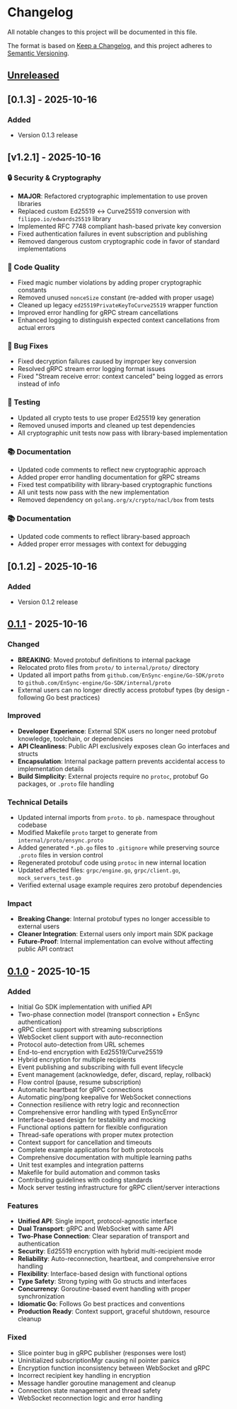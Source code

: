 # Changelog

All notable changes to this project will be documented in this file.

The format is based on [Keep a Changelog](https://keepachangelog.com/en/1.0.0/),
and this project adheres to [Semantic Versioning](https://semver.org/spec/v2.0.0.html).

## [Unreleased]

## [0.1.3] - 2025-10-16

### Added
- Version 0.1.3 release


## [v1.2.1] - 2025-10-16

### 🔒 Security & Cryptography
- **MAJOR**: Refactored cryptographic implementation to use proven libraries
- Replaced custom Ed25519 ↔ Curve25519 conversion with `filippo.io/edwards25519` library
- Implemented RFC 7748 compliant hash-based private key conversion
- Fixed authentication failures in event subscription and publishing
- Removed dangerous custom cryptographic code in favor of standard implementations

### 🧹 Code Quality
- Fixed magic number violations by adding proper cryptographic constants
- Removed unused `nonceSize` constant (re-added with proper usage)
- Cleaned up legacy `ed25519PrivateKeyToCurve25519` wrapper function
- Improved error handling for gRPC stream cancellations
- Enhanced logging to distinguish expected context cancellations from actual errors

### 🐛 Bug Fixes
- Fixed decryption failures caused by improper key conversion
- Resolved gRPC stream error logging format issues
- Fixed "Stream receive error: context canceled" being logged as errors instead of info

### 🧪 Testing
- Updated all crypto tests to use proper Ed25519 key generation
- Removed unused imports and cleaned up test dependencies
- All cryptographic unit tests now pass with library-based implementation

### 📚 Documentation
- Updated code comments to reflect new cryptographic approach
- Added proper error handling documentation for gRPC streams
- Fixed test compatibility with library-based cryptographic functions
- All unit tests now pass with the new implementation
- Removed dependency on `golang.org/x/crypto/nacl/box` from tests

### 📚 Documentation
- Updated code comments to reflect library-based approach
- Added proper error messages with context for debugging

## [0.1.2] - 2025-10-16

### Added
- Version 0.1.2 release


## [0.1.1] - 2025-10-16

### Changed
- **BREAKING**: Moved protobuf definitions to internal package
- Relocated proto files from `proto/` to `internal/proto/` directory
- Updated all import paths from `github.com/EnSync-engine/Go-SDK/proto` to `github.com/EnSync-engine/Go-SDK/internal/proto`
- External users can no longer directly access protobuf types (by design - following Go best practices)

### Improved
- **Developer Experience**: External SDK users no longer need protobuf knowledge, toolchain, or dependencies
- **API Cleanliness**: Public API exclusively exposes clean Go interfaces and structs
- **Encapsulation**: Internal package pattern prevents accidental access to implementation details
- **Build Simplicity**: External projects require no `protoc`, protobuf Go packages, or `.proto` file handling

### Technical Details
- Updated internal imports from `proto.` to `pb.` namespace throughout codebase
- Modified Makefile `proto` target to generate from `internal/proto/ensync.proto`
- Added generated `*.pb.go` files to `.gitignore` while preserving source `.proto` files in version control
- Regenerated protobuf code using `protoc` in new internal location
- Updated affected files: `grpc/engine.go`, `grpc/client.go`, `mock_servers_test.go`
- Verified external usage example requires zero protobuf dependencies

### Impact
- **Breaking Change**: Internal protobuf types no longer accessible to external users
- **Cleaner Integration**: External users only import main SDK package
- **Future-Proof**: Internal implementation can evolve without affecting public API contract

## [0.1.0] - 2025-10-15

### Added
- Initial Go SDK implementation with unified API
- Two-phase connection model (transport connection + EnSync authentication)
- gRPC client support with streaming subscriptions
- WebSocket client support with auto-reconnection
- Protocol auto-detection from URL schemes
- End-to-end encryption with Ed25519/Curve25519
- Hybrid encryption for multiple recipients
- Event publishing and subscribing with full event lifecycle
- Event management (acknowledge, defer, discard, replay, rollback)
- Flow control (pause, resume subscription)
- Automatic heartbeat for gRPC connections
- Automatic ping/pong keepalive for WebSocket connections
- Connection resilience with retry logic and reconnection
- Comprehensive error handling with typed EnSyncError
- Interface-based design for testability and mocking
- Functional options pattern for flexible configuration
- Thread-safe operations with proper mutex protection
- Context support for cancellation and timeouts
- Complete example applications for both protocols
- Comprehensive documentation with multiple learning paths
- Unit test examples and integration patterns
- Makefile for build automation and common tasks
- Contributing guidelines with coding standards
- Mock server testing infrastructure for gRPC client/server interactions

### Features
- **Unified API**: Single import, protocol-agnostic interface
- **Dual Transport**: gRPC and WebSocket with same API
- **Two-Phase Connection**: Clear separation of transport and authentication
- **Security**: Ed25519 encryption with hybrid multi-recipient mode
- **Reliability**: Auto-reconnection, heartbeat, and comprehensive error handling
- **Flexibility**: Interface-based design with functional options
- **Type Safety**: Strong typing with Go structs and interfaces
- **Concurrency**: Goroutine-based event handling with proper synchronization
- **Idiomatic Go**: Follows Go best practices and conventions
- **Production Ready**: Context support, graceful shutdown, resource cleanup

### Fixed
- Slice pointer bug in gRPC publisher (responses were lost)
- Uninitialized subscriptionMgr causing nil pointer panics  
- Encryption function inconsistency between WebSocket and gRPC
- Incorrect recipient key handling in encryption
- Message handler goroutine management and cleanup
- Connection state management and thread safety
- WebSocket reconnection logic and error handling

[Unreleased]: https://github.com/EnSync-engine/Go-SDK/compare/v0.1.1...HEAD
[0.1.1]: https://github.com/EnSync-engine/Go-SDK/compare/v0.1.0...v0.1.1
[0.1.0]: https://github.com/EnSync-engine/Go-SDK/releases/tag/v0.1.0